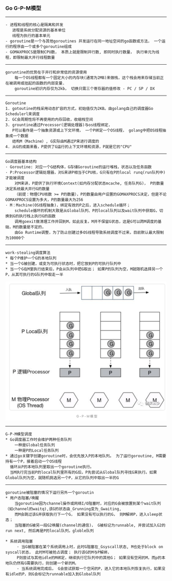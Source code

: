 ### Go G-P-M模型

----
    - 进程和线程的核心是隔离和并发
       进程是系统分配资源的基本单位
       线程为执行的基本单元
    - goroutine是一个与其他goroutines 并发运行在同一地址空间的go函数或方法， 一个运行的程序由一个或多个goroutine组成
    - GOMAXPROCS是限制CPU数， 本质上就是限制并行数, 即同时执行数量， 执行单元为线程，即限制最大并行线程数量

----
    goruntine的优势在于并行和非常低的资源使用
        每一个OS线程都有一个固定大小的内存块(通常为2MB)来做栈，这个栈会用来存储当前正在被调用或挂起的函数的内部变量. 
        goroutine初识内存仅为2kb， 切换只需三个寄存器的值修改 - PC / SP / DX
   
----
    Goroutine
    1. gotoutine的栈采用动态扩容的方式，初始值仅为2KB。由golang自己的调度器Go Schedulerl来调度
    2. GC会周期性将不再使用的内存回收，收缩栈空间
    3. grountine通过Precessor(逻辑处理器)与os线程绑定， 
       P可以看作是一个抽象资源或上下文环境， 一个P绑定一个OS线程， golang中把OS线程抽象成一个数据
       结构M（Machine）, G实际由M通过P来进行调度的
    4. 从G的成面来看，P提供了G运行的上下文环境和资源，P就是它的"CPU"
    
----
    Go调度器基本结构
    · Goroutine: 对应一个G结构体，G存储Goroutine的运行堆栈，状态以及任务函数
    · P:Processor逻辑处理器，对G来讲P相当于CPU核，G只有在P的local runq(run队列中)才能被调度
        对M来讲，P提供了执行环境Context(如内存分配状态mcache, 任务队列G)， P的数量决定系统最大并行G的数量
        （前提：物理CPU核数 >= P的数量），P的数量由用户设置的GOMAXPROCS决定，但是不论GOMAXPROCS设置为多大，P的数量最大为256
    · M：Machine(OS线程抽象)，绑定有效的P之后，进入schedule循环；
        schedule循环的机制大致是从Global队列、P的local队列以及wait队列中获取G，切换到G的执行栈上执行G的函数
        调用goexit做清理工作并回到M，如此反复。M并不保留G状态，这是G可以跨M调度的基础，M的数量是不定的，
        由Go Runtime调整，为了防止创建过多OS线程导致系统调度不过来，目前默认最大限制为10000个
        
----
    work-stealing调度算法
    * 每个P维护一个G的本地队列
    * 当一个G被创建，或变为可执行状态时，把它放到P的可执行队列中
    * 当一个G在M里执行结束后，P会从队列中把G取出； 如果P的队列为空，M就随机选择另一个P，从其可执行的G队列中取走一半
![](../../img/GPM.png)

----
    G-P-M模型调度
    * Go调度器工作时会维护两种任务队列
        一种是Global任务队列
        一种是P的Local任务队列 
    * 通过go关键字创建goroutine时，会优先放入P的本地队列。 为了运行goroutine, M需要持有一个P，接着启动一个OS线程
      循环从P的本地队列里取出一个goroutine执行。 
      当M执行完当前P的local队列里所有的G后，P先尝试从Global队列寻找G来执行。如果Global队列为空，就随机挑选另一个P，从它的队列中取出一半的G
      
----
    goroutine被阻塞的情况下运行另外一个goroutin
    * 用户态阻塞/唤醒
        当goroutine因为channel操作或网络I/O阻塞时，对应的G会被放置到某个wait队列（如channel的waitq),该G的状态由_Grunning变为_Gwaiting,
        而M会跳过该G并获取执行下一个G， 如果没有可以执行的G， 则M解绑P，进入sleep状态； 
        当阻塞的G被另一段G2唤醒(channel的通信)， G被标记为runnable, 并尝试加入G2的run next, 然后再是P的local队列，globle队列
        
    * 系统调用阻塞
         · 当G被阻塞在某个系统调用上时，此时G阻塞在_Gsyscall状态, M也处于block on syscall状态， 此时M可被抢占调度； 执行该G的M与P解绑，
         P则尝试与其他idle的M绑定，继续执行它队列中的其他G； 如果没有空闲的M，而p的本地队仍然有G需要执行，则创建一个新的M。
         · 当系统调用完成后， G会尝试获取一个空闲的P，进入它的本地队列恢复执行，如果没有idle的P，则G会标记为runnable加入到Global队列